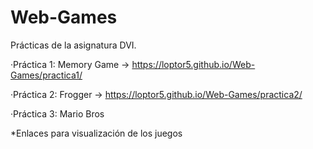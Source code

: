 # Web-Games
Prácticas de la asignatura DVI.

·Práctica 1: Memory Game -> https://loptor5.github.io/Web-Games/practica1/

·Práctica 2: Frogger -> https://loptor5.github.io/Web-Games/practica2/

·Práctica 3: Mario Bros

*Enlaces para visualización de los juegos
